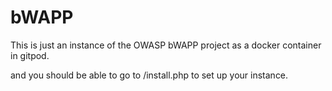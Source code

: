 # bWAPP

This is just an instance of the OWASP bWAPP project as a docker container in gitpod.

and you should be able to go to /install.php to set up your instance.
